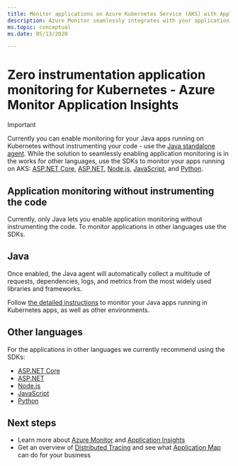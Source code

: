 ```yaml
---
title: Monitor applications on Azure Kubernetes Service (AKS) with Application Insights - Azure Monitor | Microsoft Docs
description: Azure Monitor seamlessly integrates with your application running on Kubernetes, and allows you to spot the problems with your apps in no time.
ms.topic: conceptual
ms.date: 05/13/2020

---
```


# Zero instrumentation application monitoring for Kubernetes - Azure Monitor Application Insights

> [!IMPORTANT]
>  Currently you can enable monitoring for your Java apps running on Kubernetes without instrumenting your code - use the [Java standalone agent](./java-in-process-agent.md). 
> While the solution to seamlessly enabling application monitoring is in the works for other languages, use the SDKs to monitor your apps running on AKS: [ASP.NET Core](./asp-net-core.md), [ASP.NET](./asp-net.md), [Node.js](./nodejs.md), [JavaScript](./javascript.md), and [Python](./opencensus-python.md).

## Application monitoring without instrumenting the code
Currently, only Java lets you enable application monitoring without instrumenting the code. To monitor applications in other languages use the SDKs. 

## Java
Once enabled, the Java agent will automatically collect a multitude of requests, dependencies, logs, and metrics from the most widely used libraries and frameworks.

Follow [the detailed instructions](./java-in-process-agent.md) to monitor your Java apps running in Kubernetes apps, as well as other environments. 

## Other languages

For the applications in other languages we currently recommend using the SDKs:
* [ASP.NET Core](./asp-net-core.md)
* [ASP.NET](./asp-net.md)
* [Node.js](./nodejs.md) 
* [JavaScript](./javascript.md)
* [Python](./opencensus-python.md)

## Next steps

* Learn more about [Azure Monitor](../overview.md) and [Application Insights](./app-insights-overview.md)
* Get an overview of [Distributed Tracing](./distributed-tracing.md) and see what [Application Map](./app-map.md?tabs=net) can do for your business
